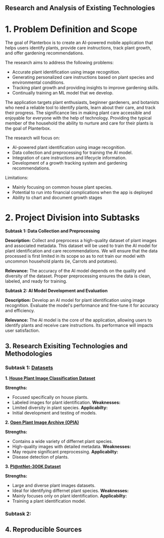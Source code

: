 ## Research and Analysis of Existing Technologies

# 1. Problem Definition and Scope

  The goal of Planterbox is to create an AI-powered mobile application that helps users identify plants, provide care instructions, track plant growth, and offer gardening recommendations. 
  
  The research aims to address the following problems:
  - Accurate plant identification using image recognition.
  - Generating personalized care instructions based on plant species and environmental conditions.
  - Tracking plant growth and providing insights to improve gardening skills.
  - Continually training an ML model that we develop.

  The application targets plant enthusiasts, beginner gardeners, and botanists who need a reliable tool to identify plants, learn about their care, and track their progress. The significance lies in making plant care accessible and enjoyable for everyone with the help of technology. Providing the typical member of the household the ability to nurture and care for their plants is the goal of Planterbox.

  The research will focus on:
  - AI-powered plant identification using image recognition.
  - Data collection and preprocessing for training the AI model.
  - Integration of care instructions and lifecycle information.
  - Development of a growth tracking system and gardening recommendations.

  Limitations:
  - Mainly focusing on common house plant species.
  - Potential to run into financial complications when the app is deployed
  - Ability to chart and document growth stages

# 2. Project Division into Subtasks

  **Subtask 1: Data Collection and Preprocessing**
  
  **Description:**
  Collect and preprocess a high-quality dataset of plant images and associated metadata. This dataset will be used to train the AI model for plant identification and care recommendations.
  We will ensure that the data processed is first limited in its scope so as to not train our model with uncommon household plants (ie, Carrots and potatoes).
  
  **Relevance:**
  The accuracy of the AI model depends on the quality and diversity of the dataset. Proper preprocessing ensures the data is clean, labeled, and ready for training.

  **Subtask 2: AI Model Development and Evaluation**
   
  **Description:**
  Develop an AI model for plant identification using image recognition. Evaluate the model's performance and fine-tune it for accuracy and efficiency.
  
  **Relevance:**
  The AI model is the core of the application, allowing users to identify plants and receive care instructions. Its performance will impacts user satisfaction.

   
## 3. Research Exisiting Technologies and Methodologies

### **Subtask 1: [Datasets](https://github.com/Chromium99/Planterbox/blob/main/docs/Datasets/Dataset%20Links%20and%20Descriptions.md)**

  **1. [House Plant Image Classification Dataset](https://images.cv/dataset/house-plant-image-classification-dataset)**
  
  **Strengths:**
  - Focused specifically on house plants.
  - Labeled images for plant identification.
  **Weaknesses:**
  - Limited diversity in plant species.
  **Applicabilty:**
  - Initial development and testing of models.
  
  **2. [Open Plant Image Archive (OPIA)](https://ngdc.cncb.ac.cn/opia/datasets)**
  
  **Strengths:**
  - Contains a wide variety of differnet plant species.
  - High-quality images with detailed metadata.
  **Weaknesses:**
  - May require significant preprocessing.
  **Applicabilty:**
  - Disease detection of plants.
    
  **3. [Pl@ntNet-300K Dataset](https://zenodo.org/records/5645731#.Yuehg3ZBxPY)**
  
  **Strengths:**
  - Large and diverse plant images datasets.
  - Ideal for identifying differnet plant species.
  **Weaknesses:**
  - Mainly focuses only on plant identification.
  **Applicabilty:**
  - Training a plant identification model.
    
### Subtask 2: 
   
## 4. Reproducible Sources
